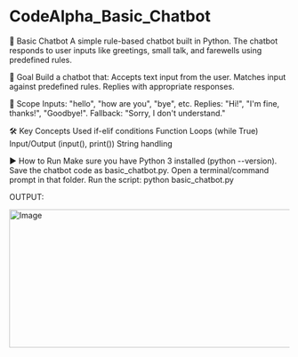 # CodeAlpha_Basic_Chatbot
🤖 Basic Chatbot
A simple rule-based chatbot built in Python. The chatbot responds to user inputs like greetings, small talk, and farewells using predefined rules.

🎯 Goal
Build a chatbot that:
Accepts text input from the user.
Matches input against predefined rules.
Replies with appropriate responses.

📌 Scope
Inputs: "hello", "how are you", "bye", etc.
Replies: "Hi!", "I'm fine, thanks!", "Goodbye!".
Fallback: "Sorry, I don't understand."

🛠️ Key Concepts Used
if-elif conditions
Function
Loops (while True)
Input/Output (input(), print())
String handling

▶️ How to Run
Make sure you have Python 3 installed (python --version).
Save the chatbot code as basic_chatbot.py.
Open a terminal/command prompt in that folder.
Run the script:
python basic_chatbot.py

OUTPUT:

<img width="821" height="249" alt="Image" src="https://github.com/user-attachments/assets/629de5d6-2f18-455d-8ce1-d4fe161a361f" />
